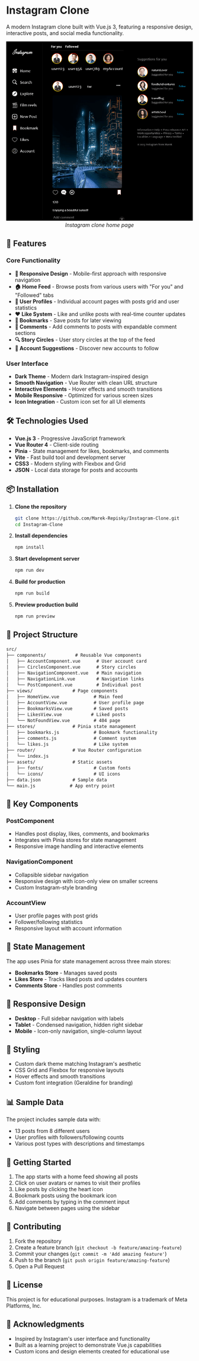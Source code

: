 # Instagram Clone

A modern Instagram clone built with Vue.js 3, featuring a responsive design, interactive posts, and social media functionality.
<p align="center">
  <img src="https://github.com/Marek-Repisky/Instagram-Clone/blob/main/Instagram clone home page.png" alt="Instagram clone home page">
  <br />
  <i>Instagram clone home page</i>
</p>

## 🚀 Features

### Core Functionality
- **📱 Responsive Design** - Mobile-first approach with responsive navigation
- **🏠 Home Feed** - Browse posts from various users with "For you" and "Followed" tabs
- **👤 User Profiles** - Individual account pages with posts grid and user statistics
- **❤️ Like System** - Like and unlike posts with real-time counter updates
- **🔖 Bookmarks** - Save posts for later viewing
- **💬 Comments** - Add comments to posts with expandable comment sections
- **🔍 Story Circles** - User story circles at the top of the feed
- **📝 Account Suggestions** - Discover new accounts to follow

### User Interface
- **Dark Theme** - Modern dark Instagram-inspired design
- **Smooth Navigation** - Vue Router with clean URL structure
- **Interactive Elements** - Hover effects and smooth transitions
- **Mobile Responsive** - Optimized for various screen sizes
- **Icon Integration** - Custom icon set for all UI elements

## 🛠️ Technologies Used

- **Vue.js 3** - Progressive JavaScript framework
- **Vue Router 4** - Client-side routing
- **Pinia** - State management for likes, bookmarks, and comments
- **Vite** - Fast build tool and development server
- **CSS3** - Modern styling with Flexbox and Grid
- **JSON** - Local data storage for posts and accounts

## 📦 Installation

1. **Clone the repository**
   ```bash
   git clone https://github.com/Marek-Repisky/Instagram-Clone.git
   cd Instagram-Clone
   ```

2. **Install dependencies**
   ```bash
   npm install
   ```

3. **Start development server**
   ```bash
   npm run dev
   ```

4. **Build for production**
   ```bash
   npm run build
   ```

5. **Preview production build**
   ```bash
   npm run preview
   ```

## 📁 Project Structure

```
src/
├── components/           # Reusable Vue components
│   ├── AccountComponent.vue      # User account card
│   ├── CirclesComponent.vue      # Story circles
│   ├── NavigationComponent.vue   # Main navigation
│   ├── NavigationLink.vue        # Navigation links
│   └── PostComponent.vue         # Individual post
├── views/               # Page components
│   ├── HomeView.vue             # Main feed
│   ├── AccountView.vue          # User profile page
│   ├── BookmarksView.vue        # Saved posts
│   ├── LikesView.vue           # Liked posts
│   └── NotFoundView.vue         # 404 page
├── stores/              # Pinia state management
│   ├── bookmarks.js             # Bookmark functionality
│   ├── comments.js              # Comment system
│   └── likes.js                 # Like system
├── router/              # Vue Router configuration
│   └── index.js
├── assets/              # Static assets
│   ├── fonts/                   # Custom fonts
│   └── icons/                   # UI icons
├── data.json            # Sample data
└── main.js             # App entry point
```

## 🎯 Key Components

### PostComponent
- Handles post display, likes, comments, and bookmarks
- Integrates with Pinia stores for state management
- Responsive image handling and interactive elements

### NavigationComponent
- Collapsible sidebar navigation
- Responsive design with icon-only view on smaller screens
- Custom Instagram-style branding

### AccountView
- User profile pages with post grids
- Follower/following statistics
- Responsive layout with account information

## 🔧 State Management

The app uses Pinia for state management across three main stores:

- **Bookmarks Store** - Manages saved posts
- **Likes Store** - Tracks liked posts and updates counters
- **Comments Store** - Handles post comments

## 📱 Responsive Design

- **Desktop** - Full sidebar navigation with labels
- **Tablet** - Condensed navigation, hidden right sidebar
- **Mobile** - Icon-only navigation, single-column layout

## 🎨 Styling

- Custom dark theme matching Instagram's aesthetic
- CSS Grid and Flexbox for responsive layouts
- Hover effects and smooth transitions
- Custom font integration (Geraldine for branding)

## 📊 Sample Data

The project includes sample data with:
- 13 posts from 8 different users
- User profiles with followers/following counts
- Various post types with descriptions and timestamps

## 🚀 Getting Started

1. The app starts with a home feed showing all posts
2. Click on user avatars or names to visit their profiles
3. Like posts by clicking the heart icon
4. Bookmark posts using the bookmark icon
5. Add comments by typing in the comment input
6. Navigate between pages using the sidebar

## 🤝 Contributing

1. Fork the repository
2. Create a feature branch (`git checkout -b feature/amazing-feature`)
3. Commit your changes (`git commit -m 'Add amazing feature'`)
4. Push to the branch (`git push origin feature/amazing-feature`)
5. Open a Pull Request

## 📄 License

This project is for educational purposes. Instagram is a trademark of Meta Platforms, Inc.

## 🙏 Acknowledgments

- Inspired by Instagram's user interface and functionality
- Built as a learning project to demonstrate Vue.js capabilities
- Custom icons and design elements created for educational use
